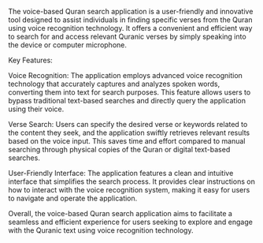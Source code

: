 The voice-based Quran search application is a user-friendly and innovative tool designed to assist individuals in finding specific verses from the Quran using voice recognition technology. It offers a convenient and efficient way to search for and access relevant Quranic verses by simply speaking into the device or computer microphone.

Key Features:

Voice Recognition: The application employs advanced voice recognition technology that accurately captures and analyzes spoken words, converting them into text for search purposes. This feature allows users to bypass traditional text-based searches and directly query the application using their voice.

Verse Search: Users can specify the desired verse or keywords related to the content they seek, and the application swiftly retrieves relevant results based on the voice input. This saves time and effort compared to manual searching through physical copies of the Quran or digital text-based searches.

User-Friendly Interface: The application features a clean and intuitive interface that simplifies the search process. It provides clear instructions on how to interact with the voice recognition system, making it easy for users to navigate and operate the application.

Overall, the voice-based Quran search application aims to facilitate a seamless and efficient experience for users seeking to explore and engage with the Quranic text using voice recognition technology.
